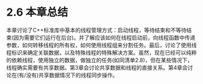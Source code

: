 # 2.6 本章总结

本章讨论了C++标准库中基本的线程管理方式：启动线程，等待结束和不等待结束(因为需要它们运行在后台)。并了解应该如何在线程启动前，向线程函数中传递参数，如何转移线程的所有权，如何使用线程组来分割任务。最后，讨论了使用线程标识来确定关联数据，以及特殊线程的特殊解决方案。虽然，现在已经可以纯粹的依赖线程，使用独立的数据，做独立的任务(如同清单2.8)，但在某些情况下，线程确实需要有共享数据。第3章会讨论共享数据和线程的直接关系。第4章会讨论在(有/没有)共享数据情况下的线程同步操作。